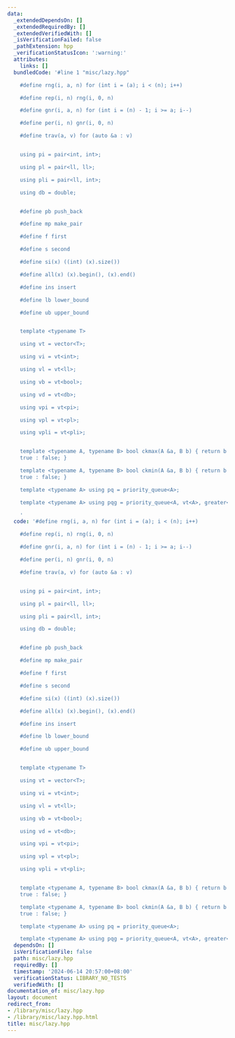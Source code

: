 ```yaml
---
data:
  _extendedDependsOn: []
  _extendedRequiredBy: []
  _extendedVerifiedWith: []
  _isVerificationFailed: false
  _pathExtension: hpp
  _verificationStatusIcon: ':warning:'
  attributes:
    links: []
  bundledCode: '#line 1 "misc/lazy.hpp"

    #define rng(i, a, n) for (int i = (a); i < (n); i++)

    #define rep(i, n) rng(i, 0, n)

    #define gnr(i, a, n) for (int i = (n) - 1; i >= a; i--)

    #define per(i, n) gnr(i, 0, n)

    #define trav(a, v) for (auto &a : v)


    using pi = pair<int, int>;

    using pl = pair<ll, ll>;

    using pli = pair<ll, int>;

    using db = double;


    #define pb push_back

    #define mp make_pair

    #define f first

    #define s second

    #define si(x) ((int) (x).size())

    #define all(x) (x).begin(), (x).end()

    #define ins insert

    #define lb lower_bound

    #define ub upper_bound


    template <typename T>

    using vt = vector<T>;

    using vi = vt<int>;

    using vl = vt<ll>;

    using vb = vt<bool>;

    using vd = vt<db>;

    using vpi = vt<pi>;

    using vpl = vt<pl>;

    using vpli = vt<pli>;


    template <typename A, typename B> bool ckmax(A &a, B b) { return b > a ? a = b,
    true : false; }

    template <typename A, typename B> bool ckmin(A &a, B b) { return b < a ? a = b,
    true : false; }

    template <typename A> using pq = priority_queue<A>;

    template <typename A> using pqg = priority_queue<A, vt<A>, greater<A>>;

    '
  code: '#define rng(i, a, n) for (int i = (a); i < (n); i++)

    #define rep(i, n) rng(i, 0, n)

    #define gnr(i, a, n) for (int i = (n) - 1; i >= a; i--)

    #define per(i, n) gnr(i, 0, n)

    #define trav(a, v) for (auto &a : v)


    using pi = pair<int, int>;

    using pl = pair<ll, ll>;

    using pli = pair<ll, int>;

    using db = double;


    #define pb push_back

    #define mp make_pair

    #define f first

    #define s second

    #define si(x) ((int) (x).size())

    #define all(x) (x).begin(), (x).end()

    #define ins insert

    #define lb lower_bound

    #define ub upper_bound


    template <typename T>

    using vt = vector<T>;

    using vi = vt<int>;

    using vl = vt<ll>;

    using vb = vt<bool>;

    using vd = vt<db>;

    using vpi = vt<pi>;

    using vpl = vt<pl>;

    using vpli = vt<pli>;


    template <typename A, typename B> bool ckmax(A &a, B b) { return b > a ? a = b,
    true : false; }

    template <typename A, typename B> bool ckmin(A &a, B b) { return b < a ? a = b,
    true : false; }

    template <typename A> using pq = priority_queue<A>;

    template <typename A> using pqg = priority_queue<A, vt<A>, greater<A>>;'
  dependsOn: []
  isVerificationFile: false
  path: misc/lazy.hpp
  requiredBy: []
  timestamp: '2024-06-14 20:57:00+08:00'
  verificationStatus: LIBRARY_NO_TESTS
  verifiedWith: []
documentation_of: misc/lazy.hpp
layout: document
redirect_from:
- /library/misc/lazy.hpp
- /library/misc/lazy.hpp.html
title: misc/lazy.hpp
---
```

